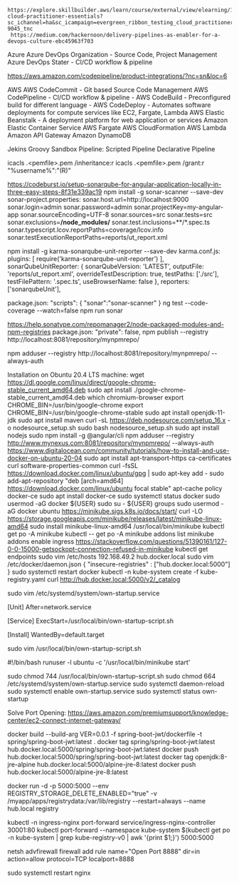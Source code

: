      https://explore.skillbuilder.aws/learn/course/external/view/elearning/134/aws-cloud-practitioner-essentials?sc_ichannel=ha&sc_icampaign=evergreen_ribbon_testing_cloud_practitioner_training_lm&trk=ha_awssm-9045_tnc
     https://medium.com/hackernoon/delivery-pipelines-as-enabler-for-a-devops-culture-ebc45963f703

Azure
Azure DevOps Organization - Source Code, Project Management
Azure DevOps Stater - CI/CD workflow & pipeline

https://aws.amazon.com/codepipeline/product-integrations/?nc=sn&loc=6

AWS
AWS CodeCommit - Git based Source Code Management
AWS CodePipeline - CI/CD workflow & pipeline
    - AWS CodeBuild - Preconfigured build for different language
    - AWS CodeDeploy - Automates software deployments for compute services like EC2, Fargate, Lambda
AWS Elastic Beanstalk - A deployment platform for web application or services
Amazon Elastic Container Service
AWS Fargate
AWS CloudFormation
AWS Lambda
Amazon API Gateway
Amazon DynamoDB

Jekins Groovy Sandbox Pipeline:
Scripted Pipeline
Declarative Pipeline

icacls .\<pemfile>.pem /inheritance:r
icacls .\<pemfile>.pem /grant:r "%username%":"(R)"

https://codeburst.io/setup-sonarqube-for-angular-application-locally-in-three-easy-steps-8f31e339ac19
npm install -g sonar-scanner --save-dev
sonar-project.properties:
sonar.host.url=http://localhost:9000 
sonar.login=admin
sonar.password=admin
sonar.projectKey=my-angular-app
sonar.sourceEncoding=UTF-8
sonar.sources=src
sonar.tests=src
sonar.exclusions=**/node_modules/**
sonar.test.inclusions=**/*.spec.ts
sonar.typescript.lcov.reportPaths=coverage/lcov.info
sonar.testExecutionReportPaths=reports/ut_report.xml

npm install -g karma-sonarqube-unit-reporter --save-dev
karma.conf.js:
plugins: [
      require('karma-sonarqube-unit-reporter')
    ],
    sonarQubeUnitReporter: {
      sonarQubeVersion: 'LATEST',
      outputFile: 'reports/ut_report.xml',
      overrideTestDescription: true,
      testPaths: ['./src'],
      testFilePattern: '.spec.ts',
      useBrowserName: false
    },
    reporters: ['sonarqubeUnit'],

package.json:
"scripts": {
"sonar":"sonar-scanner"
}
ng test --code-coverage --watch=false
npm run sonar

https://help.sonatype.com/repomanager2/node-packaged-modules-and-npm-registries
package.json:
"private": false,
npm publish --registry http://localhost:8081/repository/mynpmrepo/

npm adduser --registry http://localhost:8081/repository/mynpmrepo/ --always-auth

Installation on Obuntu 20.4 LTS machine:
wget https://dl.google.com/linux/direct/google-chrome-stable_current_amd64.deb
sudo apt install ./google-chrome-stable_current_amd64.deb
which chromium-browser
export CHROME_BIN=/usr/bin/google-chrome
export CHROME_BIN=/usr/bin/google-chrome-stable
sudo apt install openjdk-11-jdk
sudo apt install maven
curl -sL https://deb.nodesource.com/setup_16.x -o nodesource_setup.sh
sudo bash nodesource_setup.sh
sudo apt install nodejs
sudo npm install -g @angular/cli
npm adduser --registry http://www.mynexus.com:8081/repository/mynpmrepo/ --always-auth
https://www.digitalocean.com/community/tutorials/how-to-install-and-use-docker-on-ubuntu-20-04
sudo apt install apt-transport-https ca-certificates curl software-properties-common
curl -fsSL https://download.docker.com/linux/ubuntu/gpg | sudo apt-key add -
sudo add-apt-repository "deb [arch=amd64] https://download.docker.com/linux/ubuntu focal stable"
apt-cache policy docker-ce
sudo apt install docker-ce
sudo systemctl status docker
sudo usermod -aG docker ${USER}
sudo su - ${USER}
groups
sudo usermod -aG docker ubuntu
https://minikube.sigs.k8s.io/docs/start/
curl -LO https://storage.googleapis.com/minikube/releases/latest/minikube-linux-amd64
sudo install minikube-linux-amd64 /usr/local/bin/minikube
kubectl get po -A
minikube kubectl -- get po -A
minikube addons list
minikube addons enable ingress
https://stackoverflow.com/questions/51390161/127-0-0-15000-getsockopt-connection-refused-in-minikube
kubectl get endpoints
sudo vim /etc/hosts
192.168.49.2 hub.docker.local
sudo vim /etc/docker/daemon.json
{
  "insecure-registries" : ["hub.docker.local:5000"]
}
sudo systemctl restart docker
kubectl -n kube-system create -f kube-registry.yaml
curl http://hub.docker.local:5000/v2/_catalog

sudo vim /etc/systemd/system/own-startup.service

[Unit]
After=network.service

[Service]
ExecStart=/usr/local/bin/own-startup-script.sh

[Install]
WantedBy=default.target

sudo vim /usr/local/bin/own-startup-script.sh

#!/bin/bash
runuser -l ubuntu -c '/usr/local/bin/minikube start'

sudo chmod 744 /usr/local/bin/own-startup-script.sh
sudo chmod 664 /etc/systemd/system/own-startup.service
sudo systemctl daemon-reload
sudo systemctl enable own-startup.service
sudo systemctl status own-startup


Solve Port Opening: https://aws.amazon.com/premiumsupport/knowledge-center/ec2-connect-internet-gateway/


docker build --build-arg VER=0.0.1 -f spring-boot-jwt/dockerfile -t spring/spring-boot-jwt:latest .
docker tag spring/spring-boot-jwt:latest hub.docker.local:5000/spring/spring-boot-jwt:latest
docker push hub.docker.local:5000/spring/spring-boot-jwt:latest
docker tag openjdk:8-jre-alpine hub.docker.local:5000/alpine-jre-8:latest
docker push hub.docker.local:5000/alpine-jre-8:latest

docker run -d -p 5000:5000 --env REGISTRY_STORAGE_DELETE_ENABLED="true" -v /myapp/apps/registrydata:/var/lib/registry --restart=always --name hub.local registry

kubectl -n ingress-nginx port-forward service/ingress-nginx-controller 30001:80
kubectl port-forward --namespace kube-system $(kubectl get po -n kube-system | grep kube-registry-v0 | awk '{print $1;}') 5000:5000

netsh advfirewall firewall add rule name="Open Port 8888" dir=in action=allow protocol=TCP localport=8888

sudo systemctl restart nginx

